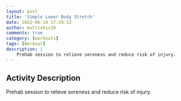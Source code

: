 ```yaml
---
layout: post
title: 'Simple Lower Body Stretch'
date: 2022-06-18 17:29:13
author: multishiv19
comments: true
category: [workouts]
tags: [Workout]
description: |
    Prehab session to relieve soreness and reduce risk of injury.
---
```



## Activity Description
Prehab session to relieve soreness and reduce risk of injury.


<div width='100%' class='strava-embed-placeholder' data-embed-type='activity' data-embed-id='7326674494'></div>
<script src='https://strava-embeds.com/embed.js'></script>
